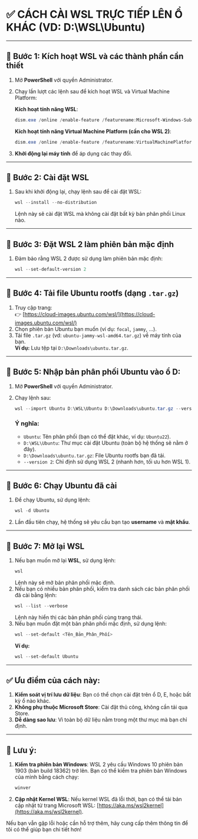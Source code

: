 # ✅ CÁCH CÀI WSL TRỰC TIẾP LÊN Ổ KHÁC (VD: D:\WSL\Ubuntu)

---

## 🧩 Bước 1: Kích hoạt WSL và các thành phần cần thiết
1. Mở **PowerShell** với quyền Administrator.
2. Chạy lần lượt các lệnh sau để kích hoạt WSL và Virtual Machine Platform:

   **Kích hoạt tính năng WSL**:
   ```powershell
   dism.exe /online /enable-feature /featurename:Microsoft-Windows-Subsystem-Linux /all /norestart
   ```

   **Kích hoạt tính năng Virtual Machine Platform (cần cho WSL 2)**:
   ```powershell
   dism.exe /online /enable-feature /featurename:VirtualMachinePlatform /all /norestart
   ```

3. **Khởi động lại máy tính** để áp dụng các thay đổi.

---

## 🧩 Bước 2: Cài đặt WSL
1. Sau khi khởi động lại, chạy lệnh sau để cài đặt WSL:
   ```powershell
   wsl --install --no-distribution
   ```
   Lệnh này sẽ cài đặt WSL mà không cài đặt bất kỳ bản phân phối Linux nào.

---

## 🧩 Bước 3: Đặt WSL 2 làm phiên bản mặc định
1. Đảm bảo rằng WSL 2 được sử dụng làm phiên bản mặc định:
   ```powershell
   wsl --set-default-version 2
   ```

---

## 🧩 Bước 4: Tải file Ubuntu rootfs (dạng `.tar.gz`)
1. Truy cập trang:  
   👉 [https://cloud-images.ubuntu.com/wsl/](https://cloud-images.ubuntu.com/wsl/)
2. Chọn phiên bản Ubuntu bạn muốn (ví dụ: `focal`, `jammy`, ...).
3. Tải file `.tar.gz` (vd: `ubuntu-jammy-wsl-amd64.tar.gz`) về máy tính của bạn.  
   **Ví dụ:** Lưu tệp tại `D:\Downloads\ubuntu.tar.gz`.

---

## 🧩 Bước 5: Nhập bản phân phối Ubuntu vào ổ D:
1. Mở **PowerShell** với quyền Administrator.
2. Chạy lệnh sau:

   ```powershell
   wsl --import Ubuntu D:\WSL\Ubuntu D:\Downloads\ubuntu.tar.gz --version 2
   ```

   ### Ý nghĩa:
   - `Ubuntu`: Tên phân phối (bạn có thể đặt khác, ví dụ: `Ubuntu22`).
   - `D:\WSL\Ubuntu`: Thư mục cài đặt Ubuntu (toàn bộ hệ thống sẽ nằm ở đây).
   - `D:\Downloads\ubuntu.tar.gz`: File Ubuntu rootfs bạn đã tải.
   - `--version 2`: Chỉ định sử dụng WSL 2 (nhanh hơn, tối ưu hơn WSL 1).

---

## 🧩 Bước 6: Chạy Ubuntu đã cài
1. Để chạy Ubuntu, sử dụng lệnh:
   ```powershell
   wsl -d Ubuntu
   ```
2. Lần đầu tiên chạy, hệ thống sẽ yêu cầu bạn tạo **username** và **mật khẩu**.

---

## 🧩 Bước 7: Mở lại WSL
1. Nếu bạn muốn mở lại **WSL**, sử dụng lệnh:
   ```powershell
   wsl
   ```
   Lệnh này sẽ mở bản phân phối mặc định.
2. Nếu bạn có nhiều bản phân phối, kiểm tra danh sách các bản phân phối đã cài bằng lệnh:
   ```powershell
   wsl --list --verbose
   ```
   Lệnh này hiển thị các bản phân phối cùng trạng thái.
3. Nếu bạn muốn đặt một bản phân phối mặc định, sử dụng lệnh:
   ```powershell
   wsl --set-default <Tên_Bản_Phân_Phối>
   ```
   **Ví dụ:**
   ```powershell
   wsl --set-default Ubuntu
   ```

---

## ✅ Ưu điểm của cách này:
1. **Kiểm soát vị trí lưu dữ liệu**: Bạn có thể chọn cài đặt trên ổ D, E, hoặc bất kỳ ổ nào khác.
2. **Không phụ thuộc Microsoft Store**: Cài đặt thủ công, không cần tải qua Store.
3. **Dễ dàng sao lưu**: Vì toàn bộ dữ liệu nằm trong một thư mục mà bạn chỉ định.

---

## 🧩 Lưu ý:
1. **Kiểm tra phiên bản Windows**: WSL 2 yêu cầu Windows 10 phiên bản 1903 (bản build 18362) trở lên. Bạn có thể kiểm tra phiên bản Windows của mình bằng cách chạy:
   ```powershell
   winver
   ```

2. **Cập nhật Kernel WSL**: Nếu kernel WSL đã lỗi thời, bạn có thể tải bản cập nhật từ trang Microsoft WSL: [https://aka.ms/wsl2kernel](https://aka.ms/wsl2kernel).

Nếu bạn vẫn gặp lỗi hoặc cần hỗ trợ thêm, hãy cung cấp thêm thông tin để tôi có thể giúp bạn chi tiết hơn!
